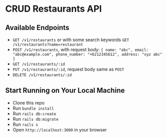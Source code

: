 # CRUD Restaurants API

## Available Endpoints
* `GET /v1/restaurants` or with some search keywords `GET /v1/restaurants?name=restaurant`
* `POST /v1/restaurants`, with request body: `{ name: "abc", email: "abc@example.com", phone_number: "+6212345612", address: "xyz abc" }`
* `GET /v1/restaurants/:id`
* `PUT /v1/restaurants/:id`, request body same as `POST`
* `DELETE /v1/restaurants/:id`

## Start Running on Your Local Machine
* Clone this repo
* Run `bundle install`
* Run `rails db:create`
* Run `rails db:migrate`
* Run `rails s`
* Open `http://localhost:3000` in your browser
